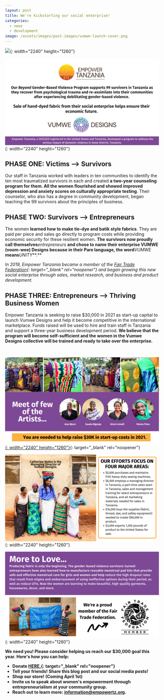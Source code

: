 ```yaml
---
layout: post
title: We're kickstarting our social enterprise!
categories:
  - news
  - development
image: /assets/images/post-images/vumwe-launch-cover.png
---
```


![](/uploads/vumwe-launch1.png){: width="2240" height="1260"}

![](/uploads/vumwe-launch-2.png){: width="2240" height="1260"}

## **PHASE ONE: Victims —-&gt; Survivors**

Our staff in Tanzania worked with leaders in ten communities to identify the ten most traumatized survivors in each and created **a two-year counseling program for them. All the women flourished and showed improved depression and anxiety scores on culturally appropriate testing**. Their counselor, who also has a degree in community development, began teaching the 99 survivors about the principles of business.

## **PHASE TWO: Survivors —-&gt; Entrepreneurs**

The women **learned how to make tie-dye and batik style fabrics**. They are paid per piece and sales go directly to program costs while providing economic security for these resilient women. **The survivors now proudly call themselves***entrepreneurs* **and chose to name their enterprise VUMWE (voom-wee) Designs because in their Pare language, the word***VUMWE* **means***UNITY***.**

*In 2019, Empower Tanzania became a member of the [Fair Trade Federation](https://www.fairtradefederation.org/){: target="_blank" rel="noopener"} and began growing this new social enterprise through sales, market research, and business and product development.*

## PHASE THREE: Entrepreneurs —–&gt; Thriving Business Women

Empower Tanzania is seeking to raise $30,000 in 2021 as start-up capital to launch Vumwe Designs and help it become competitive in the international marketplace. Funds raised will be used to hire and train staff in Tanzania and support a three-year business development period. **We believe that the program will become self-sufficient and the women in the Vumwe Designs collective will be trained and ready to take over the enterprise.**

&nbsp;

[![](/uploads/vumwe-launch-3.png){: width="2240" height="1260"}](https://bit.ly/37PvvXn){: target="_blank" rel="noopener"}

![](/uploads/2021/02/26/were-kickstarting-our-social-enterprise/blog-post---vumwe-5-1.png){: width="2240" height="1260"}

![](/uploads/vumwe-launch-5.png){: width="2240" height="1260"}

**We need you\! Please consider helping us reach our $30,000 goal this year. Here's how you can help:**

* **Donate [HERE.](https://bit.ly/37PvvXn){: target="_blank" rel="noopener"}**
* **Tell your friends\! Share this blog post and our social media posts\!**
* **Shop our store\! (Coming April 1st)**
* **Invite us to speak about women's empowerment through entrepreneurialism at your community group.**
* **Reach out to learn more: information@empowertz.org.**
